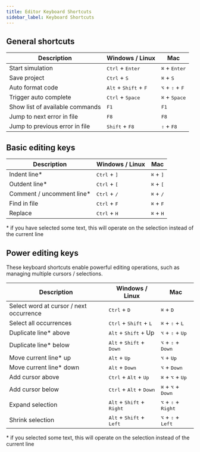 ```yaml
---
title: Editor Keyboard Shortcuts
sidebar_label: Keyboard Shortcuts
---
```


## General shortcuts

| Description                     | Windows / Linux                                  | Mac                                        |
|---------------------------------|--------------------------------------------------|--------------------------------------------|
| Start simulation                | <kbd>Ctrl</kbd> + <kbd>Enter</kbd>               | <kbd>⌘</kbd> + <kbd>Enter</kbd>            |
| Save project                    | <kbd>Ctrl</kbd> + <kbd>S</kbd>                   | <kbd>⌘</kbd> + <kbd>S</kbd>                |
| Auto format code                | <kbd>Alt</kbd> + <kbd>Shift</kbd> + <kbd>F</kbd> | <kbd>⌥</kbd> + <kbd>⇧</kbd> + <kbd>F</kbd> |
| Trigger auto complete           | <kbd>Ctrl</kbd> + <kbd>Space</kbd>               | <kbd>⌘</kbd> + <kbd>Space</kbd>            |
| Show list of available commands | <kbd>F1</kbd>                                    | <kbd>F1</kbd>                              |
| Jump to next error in file      | <kbd>F8</kbd>                                    | <kbd>F8</kbd>                              |
| Jump to previous error in file  | <kbd>Shift</kbd> + <kbd>F8</kbd>                 | <kbd>⇧</kbd> + <kbd>F8</kbd>               |

## Basic editing keys

| Description                | Windows / Linux                | Mac                         |
|----------------------------|--------------------------------|-----------------------------|
| Indent line\*              | <kbd>Ctrl</kbd> + <kbd>]</kbd> | <kbd>⌘</kbd> + <kbd>]</kbd> |
| Outdent line\*             | <kbd>Ctrl</kbd> + <kbd>[</kbd> | <kbd>⌘</kbd> + <kbd>[</kbd> |
| Comment / uncomment line\* | <kbd>Ctrl</kbd> + <kbd>/</kbd> | <kbd>⌘</kbd> + <kbd>/</kbd> |
| Find in file               | <kbd>Ctrl</kbd> + <kbd>F</kbd> | <kbd>⌘</kbd> + <kbd>F</kbd> |
| Replace                    | <kbd>Ctrl</kbd> + <kbd>H</kbd> | <kbd>⌘</kbd> + <kbd>H</kbd> |

\* if you have selected some text, this will operate on the selection instead of the current line

## Power editing keys

These keyboard shortcuts enable powerful editing operations, such as managing
multiple cursors / selections.

| Description                             | Windows / Linux                                      | Mac                                            |
|-----------------------------------------|------------------------------------------------------|------------------------------------------------|
| Select word at cursor / next occurrence | <kbd>Ctrl</kbd> + <kbd>D</kbd>                       | <kbd>⌘</kbd> + <kbd>D</kbd>                    |
| Select all occurrences                  | <kbd>Ctrl</kbd> + <kbd>Shift</kbd> + <kbd>L</kbd>    | <kbd>⌘</kbd> + <kbd>⇧</kbd> + <kbd>L</kbd>     |
| Duplicate line\* above                  | <kbd>Alt</kbd> + <kbd>Shift</kbd> + Up               | <kbd>⌥</kbd> + <kbd>⇧</kbd> + <kbd>Up</kbd>    |
| Duplicate line\* below                  | <kbd>Alt</kbd> + <kbd>Shift</kbd> + <kbd>Down</kbd>  | <kbd>⌥</kbd> + <kbd>⇧</kbd> + <kbd>Down</kbd>  |
| Move current line\* up                  | <kbd>Alt</kbd> + <kbd>Up</kbd>                       | <kbd>⌥</kbd> + <kbd>Up</kbd>                   |
| Move current line\* down                | <kbd>Alt</kbd> + <kbd>Down</kbd>                     | <kbd>⌥</kbd> + <kbd>Down</kbd>                      |
| Add cursor above                        | <kbd>Ctrl</kbd> + <kbd>Alt</kbd> + <kbd>Up</kbd>     | <kbd>⌘</kbd> + <kbd>⌥</kbd> + <kbd>Up</kbd>    |
| Add cursor below                        | <kbd>Ctrl</kbd> + <kbd>Alt</kbd> + <kbd>Down</kbd>   | <kbd>⌘</kbd> + <kbd>⌥</kbd> + <kbd>Down</kbd>  |
| Expand selection                        | <kbd>Alt</kbd> + <kbd>Shift</kbd> + <kbd>Right</kbd> | <kbd>⌥</kbd> + <kbd>⇧</kbd> + <kbd>Right</kbd> |
| Shrink selection                        | <kbd>Alt</kbd> + <kbd>Shift</kbd> + <kbd>Left</kbd>  | <kbd>⌥</kbd> + <kbd>⇧</kbd> + <kbd>Left</kbd>  |

\* if you selected some text, this will operate on the selection instead of the current line
